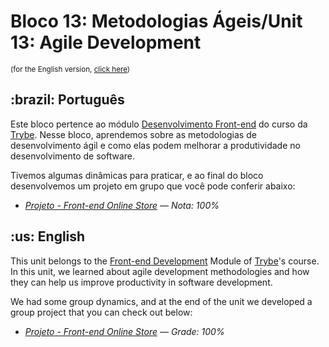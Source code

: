 # Bloco 13: Metodologias Ágeis/Unit 13: Agile Development
<small>(for the English version, <a href="#en">click here</a>)</small>
<h2>:brazil: Português</h2>
<p>Este bloco pertence ao módulo <a href="https://github.com/raphaelalmeidamartins/trybe_exercicios/tree/main/2_Desenvolvimento-Front-end" rel="prev">Desenvolvimento Front-end</a> do curso da <a href="https://www.betrybe.com/">Trybe</a>. Nesse bloco, aprendemos sobre as metodologias de desenvolvimento ágil e como elas podem melhorar a produtividade no desenvolvimento de software.</p>
<p>Tivemos algumas dinâmicas para praticar, e ao final do bloco desenvolvemos um projeto em grupo que você pode conferir abaixo:</p>

- _[Projeto - Front-end Online Store](https://github.com/raphaelalmeidamartins/front-end-online-store) — Nota: 100%_

<h2 id="en">:us: English</h2>
<p>This unit belongs to the <a href="https://github.com/raphaelalmeidamartins/trybe_exercicios/tree/main/2_Desenvolvimento-Front-end">Front-end Development</a> Module of <a href="https://www.betrybe.com/">Trybe</a>'s course. In this unit, we learned about agile development methodologies and how they can help us improve productivity in software development.</p>
<p>We had some group dynamics, and at the end of the unit we developed a group project that you can check out below:</p>

- _[Projeto - Front-end Online Store](https://github.com/raphaelalmeidamartins/front-end-online-store) — Grade: 100%_
